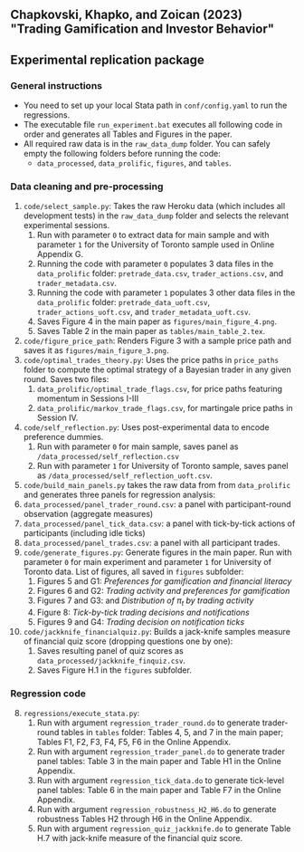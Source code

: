 ## Chapkovski, Khapko, and Zoican (2023)  <br> "Trading Gamification and Investor Behavior"
## Experimental replication package

### General instructions
* You need to set up your local Stata path in `conf/config.yaml` to run the regressions.
* The executable file `run_experiment.bat` executes all following code in order and generates all Tables and Figures in the paper. 
* All required raw data is in the `raw_data_dump` folder. You can safely empty the following folders before running the code:
  * `data_processed`, `data_prolific`, `figures`, and `tables`.
    
### Data cleaning and pre-processing

1.  `code/select_sample.py`: Takes the raw Heroku data (which includes all development tests) in the `raw_data_dump` folder and selects the relevant experimental sessions.
    1. Run with parameter `0` to extract data for main sample and with parameter `1` for the University of Toronto sample used in Online Appendix G.
    2. Running the code with parameter `0` populates 3 data files in the `data_prolific` folder: `pretrade_data.csv`, `trader_actions.csv`, and `trader_metadata.csv`.
    3. Running the code with parameter `1` populates 3 other data files in the `data_prolific` folder: `pretrade_data_uoft.csv`, `trader_actions_uoft.csv`, and `trader_metadata_uoft.csv`.
    4. Saves Figure 4 in the main paper as `figures/main_figure_4.png`.
    5. Saves Table 2 in the main paper as `tables/main_table_2.tex`.
2. `code/figure_price_path`: Renders Figure 3 with a sample price path and saves it as `figures/main_figure_3.png`.
3. `code/optimal_trades_theory.py`: Uses the price paths in `price_paths` folder to compute the optimal strategy of a Bayesian trader in any given round. Saves two files:
   1.  `data_prolific/optimal_trade_flags.csv`, for price paths featuring momentum in Sessions I-III
   2.  `data_prolific/markov_trade_flags.csv`, for martingale price paths in Session IV.
4.  `code/self_reflection.py`: Uses post-experimental data to encode preference dummies.
    1.  Run with parameter `0` for main sample, saves panel as `/data_processed/self_reflection.csv`
    2.  Run with parameter `1` for University of Toronto sample, saves panel as `/data_processed/self_reflection_uoft.csv`.
5.  `code/build_main_panels.py` takes the raw data from from `data_prolific` and generates three panels for regression analysis:
   1. `data_processed/panel_trader_round.csv`: a panel with participant-round observation (aggregate measures)
   2. `data_processed/panel_tick_data.csv`: a panel with tick-by-tick actions of participants (including idle ticks)
   3. `data_processed/panel_trades.csv`: a panel with all participant trades.
6. `code/generate_figures.py`: Generate figures in the main paper. Run with parameter `0` for main experiment and parameter `1` for University of Toronto data. List of figures, all saved in `figures` subfolder:
   1. Figures 5 and G1: *Preferences for gamification and financial literacy*
   2. Figures 6 and G2: *Trading activity and preferences for gamification*
   3. Figures 7 and G3: and *Distribution of $\pi_t$ by trading activity*
   4. Figure 8: *Tick-by-tick trading decisions and notifications*
   5. Figures 9 and G4: *Trading decision on notification ticks* 
7. `code/jackknife_financialquiz.py`: Builds a jack-knife samples measure of financial quiz score (dropping questions one by one):
   1. Saves resulting panel of quiz scores as `data_processed/jackknife_finquiz.csv`.
   2. Saves Figure H.1 in the `figures` subfolder.

### Regression code
8. `regressions/execute_stata.py`:
   1. Run with argument `regression_trader_round.do` to generate trader-round tables in `tables` folder: Tables 4, 5, and 7 in the main paper; Tables F1, F2, F3, F4, F5, F6 in the Online Appendix.
   2. Run with argument `regression_trader_panel.do` to generate trader panel tables: Table 3 in the main paper and Table H1 in the Online Appendix.
   3. Run with argument `regression_tick_data.do` to generate tick-level panel tables: Table 6 in the main paper and Table F7 in the Online Appendix.
   4. Run with argument `regression_robustness_H2_H6.do` to generate robustness Tables H2 through H6 in the Online Appendix.
   5. Run with argument `regression_quiz_jackknife.do` to generate Table H.7 with jack-knife measure of the financial quiz score.
   